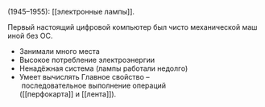 (1945–1955): [[электронные лампы]].

Первый настоящий цифровой компьютер был чисто механической машиной без ОС.
- Занимали много места
- Высокое потребление электроэнергии
- Ненадёжная система (лампы работали недолго)
- Умеет вычислять
Главное свойство – последовательное выполнение операций ([[перфокарта]] и [[лента]]).



